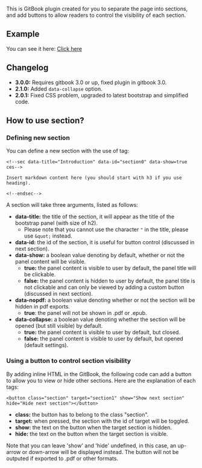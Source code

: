 This is GitBook plugin created for you to separate the page into sections, and add buttons to allow readers to control the visibility of each section.

## Example

You can see it here: [Click here](http://ymcatar.gitbooks.io/gitbook-test/content/testing_sectionx.html)

## Changelog

* **3.0.0:** Requires gitbook 3.0 or up, fixed plugin in gitbook 3.0.
* **2.1.0:** Added `data-collapse` option.
* **2.0.1:** Fixed CSS problem, upgraded to latest bootstrap and simplified code.

## How to use section?

### Defining new section

You can define a new section with the use of tag:

```
<!--sec data-title="Introduction" data-id="section0" data-show=true ces-->

Insert markdown content here (you should start with h3 if you use heading).

<!--endsec-->
```

A section will take three arguments, listed as follows:

* **data-title:** the title of the section, it will appear as the title of the bootstrap panel (with size of h2).
	* Please note that you cannot use the character ```"``` in the title, please use ```&quot;``` instead.
* **data-id:** the id of the section, it is useful for button control (discussed in next section).
* **data-show:** a boolean value denoting by default, whether or not the panel content will be visible.
	* **true:** the panel content is visible to user by default, the panel title will be clickable.
	* **false:** the panel content is hidden to user by default, the panel title is not clickable and can only be viewed by adding a custom button (discussed in next section).
* **data-nopdf:** a boolean value denoting whether or not the section will be hidden in pdf exports.
	* **true**: the panel will not be shown in .pdf or .epub.
* **data-collapse:** a boolean value denoting whether the section will be opened (but still visible) by default.
	* **true:** the panel content is visible to user by default, but closed.
	* **false:** the panel content is visible to user by default, but opened (default settings).

### Using a button to control section visibility

By adding inline HTML in the GitBook, the following code can add a button to allow you to view or hide other sections. Here are the explanation of each tags:

```
<button class="section" target="section1" show="Show next section" hide="Hide next section"></button>
```

* **class:** the button has to belong to the class "section".
* **target:** when pressed, the section with the id of target will be toggled.
* **show:** the text on the button when the target section is hidden.
* **hide:** the text on the button when the target section is visible.

Note that you can leave 'show' and 'hide' undefined, in this case, an up-arrow or down-arrow will be displayed instead. The button will not be outputed if exported to .pdf or other formats.
